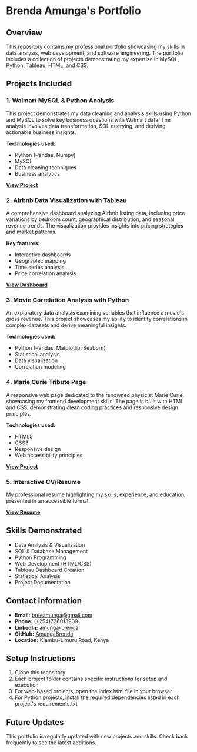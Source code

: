 # Brenda Amunga's Portfolio

## Overview
This repository contains my professional portfolio showcasing my skills in data analysis, web development, and software engineering. The portfolio includes a collection of projects demonstrating my expertise in MySQL, Python, Tableau, HTML, and CSS.

## Projects Included

### 1. Walmart MySQL & Python Analysis
This project demonstrates my data cleaning and analysis skills using Python and MySQL to solve key business questions with Walmart data. The analysis involves data transformation, SQL querying, and deriving actionable business insights.

**Technologies used:** 
- Python (Pandas, Numpy)
- MySQL
- Data cleaning techniques
- Business analytics

**[View Project](https://github.com/AmungaBrenda/Walmart_MYSQL_PYTHON.git)**

### 2. Airbnb Data Visualization with Tableau
A comprehensive dashboard analyzing Airbnb listing data, including price variations by bedroom count, geographical distribution, and seasonal revenue trends. The visualization provides insights into pricing strategies and market patterns.

**Key features:**
- Interactive dashboards
- Geographic mapping
- Time series analysis
- Price correlation analysis

**[View Dashboard](https://public.tableau.com/app/profile/brenda.amunga/viz/AirBnBFullProject_17175911982110/Dashboard1)**

### 3. Movie Correlation Analysis with Python
An exploratory data analysis examining variables that influence a movie's gross revenue. This project showcases my ability to identify correlations in complex datasets and derive meaningful insights.

**Technologies used:**
- Python (Pandas, Matplotlib, Seaborn)
- Statistical analysis
- Data visualization
- Correlation modeling

### 4. Marie Curie Tribute Page
A responsive web page dedicated to the renowned physicist Marie Curie, showcasing my frontend development skills. The page is built with HTML and CSS, demonstrating clean coding practices and responsive design principles.

**Technologies used:**
- HTML5
- CSS3
- Responsive design
- Web accessibility principles

**[View Project](https://github.com/AmungaBrenda/Marie-Curie-Tribute-Page.git)**

### 5. Interactive CV/Resume
My professional resume highlighting my skills, experience, and education, presented in an accessible format.

**[View Resume](images/Amunga%20Brenda%20CV.pdf)**

## Skills Demonstrated
- Data Analysis & Visualization
- SQL & Database Management
- Python Programming
- Web Development (HTML/CSS)
- Tableau Dashboard Creation
- Statistical Analysis
- Project Documentation

## Contact Information
- **Email:** breeamunga@gmail.com
- **Phone:** (+254)726013909
- **LinkedIn:** [amunga-brenda](https://linkedin.com/in/amunga-brenda)
- **GitHub:** [AmungaBrenda](https://github.com/AmungaBrenda)
- **Location:** Kiambu-Limuru Road, Kenya

## Setup Instructions
1. Clone this repository
2. Each project folder contains specific instructions for setup and execution
3. For web-based projects, open the index.html file in your browser
4. For Python projects, install the required dependencies listed in each project's requirements.txt

## Future Updates
This portfolio is regularly updated with new projects and skills. Check back frequently to see the latest additions.
